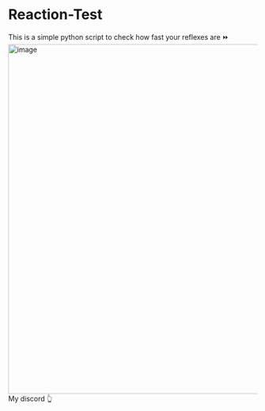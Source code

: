 # Reaction-Test
This is a simple python script to check how fast your reflexes are ⏩
<img width="705" alt="image" src="https://github.com/user-attachments/assets/bfc50b4f-0321-4e20-873d-2807167b890b" />
<br>
<href src="discord.gg/FgM4zAw4qP">My discord 👆</href>
